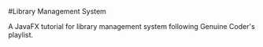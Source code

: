 #Library Management System

A JavaFX tutorial for library management system following
Genuine Coder's playlist.